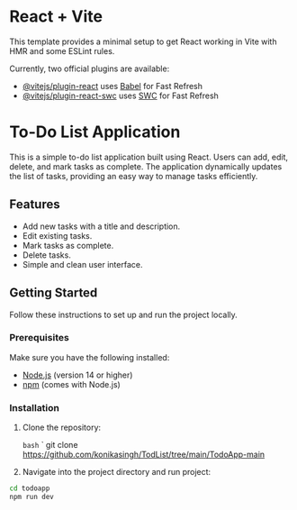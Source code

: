 # React + Vite

This template provides a minimal setup to get React working in Vite with HMR and some ESLint rules.

Currently, two official plugins are available:

- [@vitejs/plugin-react](https://github.com/vitejs/vite-plugin-react/blob/main/packages/plugin-react/README.md) uses [Babel](https://babeljs.io/) for Fast Refresh
- [@vitejs/plugin-react-swc](https://github.com/vitejs/vite-plugin-react-swc) uses [SWC](https://swc.rs/) for Fast Refresh

# To-Do List Application

This is a simple to-do list application built using React. Users can add, edit, delete, and mark tasks as complete. The application dynamically updates the list of tasks, providing an easy way to manage tasks efficiently.

## Features

- Add new tasks with a title and description.
- Edit existing tasks.
- Mark tasks as complete.
- Delete tasks.
- Simple and clean user interface.

## Getting Started

Follow these instructions to set up and run the project locally.

### Prerequisites

Make sure you have the following installed:

- [Node.js](https://nodejs.org/) (version 14 or higher)
- [npm](https://www.npmjs.com/) (comes with Node.js)

### Installation

1. Clone the repository:

   `bash`
   ` git clone https://github.com/konikasingh/TodList/tree/main/TodoApp-main
   
2. Navigate into the project directory and run project:

```bash
cd todoapp
npm run dev
```
